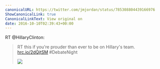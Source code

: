 ```yaml
---
canonicalURL: https://twitter.com/jmjordan/status/785308804439166976
ShowCanonicalLink: true
CanonicalLinkText: View original on
date: 2016-10-10T02:39:43+00:00
---
```

RT @HillaryClinton:
> RT this if you're prouder than ever to be on Hillary's team. [hrc.io/2dQjtSM](http://hrc.io/2dQjtSM) #DebateNight 
> 
> ![](/images/785308517624385541-CuX5xwLWcAAwdKu.png)